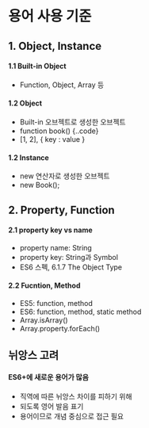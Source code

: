 # 용어 사용 기준 

## 1. Object, Instance

#### 1.1 Built-in Object
- Function, Object, Array 등

#### 1.2 Object
- Built-in 오브젝트로 생성한 오브젝트
- function book() {..code}
- [1, 2], { key : value }

#### 1.2 Instance
- new 연산자로 생성한 오브젝트
- new Book();

## 2. Property, Function

#### 2.1 property key vs name
- property name: String
- property key: String과 Symbol
- ES6 스펙, 6.1.7 The Object Type

#### 2.2 Fucntion, Method
- ES5: function, method
- ES6: function, method, static method
- Array.isArray()
- Array.property.forEach()

## 뉘앙스 고려

#### ES6+에 새로운 용어가 많음
- 직역에 따른 뉘앙스 차이를 피하기 위해
- 되도록 영어 발음 표기
- 용어이므로 개념 중심으로 접근 필요